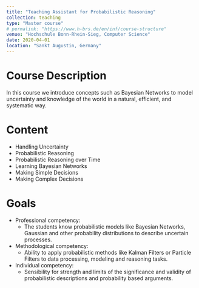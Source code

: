```yaml
---
title: "Teaching Assistant for Probabilistic Reasoning"
collection: teaching
type: "Master course"
# permalink: "https://www.h-brs.de/en/inf/course-structure"
venue: "Hochschule Bonn-Rhein-Sieg, Computer Science"
date: 2020-04-01
location: "Sankt Augustin, Germany"
---
```


Course Description
======
In this course we introduce concepts such as Bayesian Networks to model uncertainty and knowledge of the world in a natural, efficient, and systematic way.

Content
======
* Handling Uncertainty
* Probabilistic Reasoning
* Probabilistic Reasoning over Time
* Learning Bayesian Networks
* Making Simple Decisions
* Making Complex Decisions

Goals
======
* Professional competency:
  * The students know probabilistic models like Bayesian Networks, Gaussian and other probability distributions to describe uncertain processes.
* Methodological competency:
  * Ability to apply probabilistic methods like Kalman Filters or Particle Filters to data processing, modeling and reasoning tasks.
* Individual competency:
  * Sensibility for strength and limits of the significance and validity of probabilistic descriptions and probability based arguments.